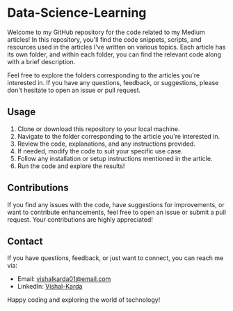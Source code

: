 # Data-Science-Learning

Welcome to my GitHub repository for the code related to my Medium articles! In this repository, you'll find the code snippets, scripts, and resources used in the articles I've written on various topics. Each article has its own folder, and within each folder, you can find the relevant code along with a brief description.

Feel free to explore the folders corresponding to the articles you're interested in. If you have any questions, feedback, or suggestions, please don't hesitate to open an issue or pull request.

## Usage

1. Clone or download this repository to your local machine.
2. Navigate to the folder corresponding to the article you're interested in.
3. Review the code, explanations, and any instructions provided.
4. If needed, modify the code to suit your specific use case.
5. Follow any installation or setup instructions mentioned in the article.
6. Run the code and explore the results!

## Contributions

If you find any issues with the code, have suggestions for improvements, or want to contribute enhancements, feel free to open an issue or submit a pull request. Your contributions are highly appreciated!

## Contact

If you have questions, feedback, or just want to connect, you can reach me via:

- Email: vishalkarda01@email.com
- LinkedIn: [Vishal-Karda]([https://www.linkedin.com/in/yourprofile/](https://www.linkedin.com/in/vishal-karda/))

Happy coding and exploring the world of technology!


